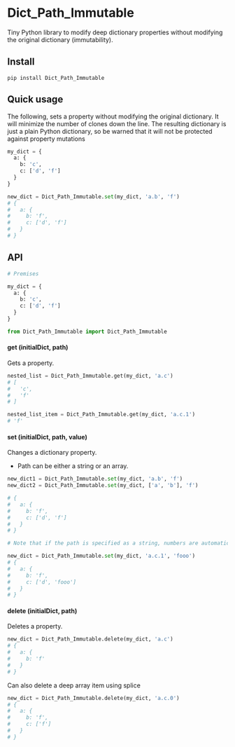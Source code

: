 Dict_Path_Immutable
===========

Tiny Python library to modify deep dictionary properties without modifying the original dictionary (immutability).

## Install

    pip install Dict_Path_Immutable

## Quick usage

The following, sets a property without modifying the original dictionary.
It will minimize the number of clones down the line. The resulting dictionary is just a plain Python dictionary,
so be warned that it will not be protected against property mutations

```python
my_dict = {
  a: {
    b: 'c',
    c: ['d', 'f']
  }
}

new_dict = Dict_Path_Immutable.set(my_dict, 'a.b', 'f')
# {
#   a: {
#     b: 'f',
#     c: ['d', 'f']
#   }
# }
```

## API

```python
# Premises

my_dict = {
  a: {
    b: 'c',
    c: ['d', 'f']
  }
}

from Dict_Path_Immutable import Dict_Path_Immutable
```

#### get (initialDict, path)

Gets a property.

```python
nested_list = Dict_Path_Immutable.get(my_dict, 'a.c')
# [
#   'c',
#   'f'
# ]
```

```python
nested_list_item = Dict_Path_Immutable.get(my_dict, 'a.c.1')
# 'f'
```

#### set (initialDict, path, value)

Changes a dictionary property.

- Path can be either a string or an array.

```python
new_dict1 = Dict_Path_Immutable.set(my_dict, 'a.b', 'f')
new_dict2 = Dict_Path_Immutable.set(my_dict, ['a', 'b'], 'f')

# {
#   a: {
#     b: 'f',
#     c: ['d', 'f']
#   }
# }

# Note that if the path is specified as a string, numbers are automatically interpreted as array indexes.

new_dict = Dict_Path_Immutable.set(my_dict, 'a.c.1', 'fooo')
# {
#   a: {
#     b: 'f',
#     c: ['d', 'fooo']
#   }
# }
```

#### delete (initialDict, path)

Deletes a property.

```python
new_dict = Dict_Path_Immutable.delete(my_dict, 'a.c')
# {
#   a: {
#     b: 'f'
#   }
# }
```

Can also delete a deep array item using splice

```python
new_dict = Dict_Path_Immutable.delete(my_dict, 'a.c.0')
# {
#   a: {
#     b: 'f',
#     c: ['f']
#   }
# }
```